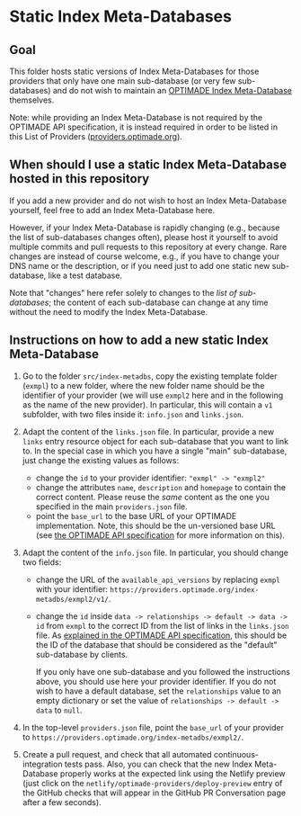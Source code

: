 # Static Index Meta-Databases

## Goal

This folder hosts static versions of Index Meta-Databases for those providers that only have one main sub-database (or very few sub-databases) and do not wish to maintain an [OPTIMADE Index Meta-Database](https://github.com/Materials-Consortia/OPTIMADE/blob/master/optimade.rst#index-meta-database) themselves.

Note: while providing an Index Meta-Database is not required by the OPTIMADE API specification, it is instead required in order to be listed in this List of Providers ([providers.optimade.org](https://providers.optimade.org)).

## When should I use a static Index Meta-Database hosted in this repository

If you add a new provider and do not wish to host an Index Meta-Database yourself, feel free to add an Index Meta-Database here.

However, if your Index Meta-Database is rapidly changing (e.g., because the list of sub-databases changes often), please host it yourself to avoid multiple commits and pull requests to this repository at every change.
Rare changes are instead of course welcome, e.g., if you have to change your DNS name or the description, or if you need just to add one static new sub-database, like a test database.

Note that "changes" here refer solely to changes to the *list of sub-databases*; the content of each sub-database can change at any time without the need to modify the Index Meta-Database.

## Instructions on how to add a new static Index Meta-Database

1. Go to the folder `src/index-metadbs`, copy the existing template folder (`exmpl`) to a new folder, where the new folder name should be the identifier of your provider (we will use `exmpl2` here and in the following as the name of the new provider).
   In particular, this will contain a `v1` subfolder, with two files inside it: `info.json` and `links.json`.

2. Adapt the content of the `links.json` file.
   In particular, provide a new `links` entry resource object for each sub-database that you want to link to.
   In the special case in which you have a single "main" sub-database, just change the existing values as follows:

   - change the `id` to your provider identifier: `"exmpl" -> "exmpl2"`
   - change the attributes `name`, `description` and `homepage` to contain the correct content.
     Please reuse the *same* content as the one you specified in the main `providers.json` file.
   - point the `base_url` to the base URL of your OPTIMADE implementation.
     Note, this should be the un-versioned base URL (see [the OPTIMADE API specification](https://github.com/Materials-Consortia/OPTIMADE/blob/master/optimade.rst#base-url) for more information on this).

3. Adapt the content of the `info.json` file.
   In particular, you should change two fields:

   - change the URL of the `available_api_versions` by replacing `exmpl` with your identifier: `https://providers.optimade.org/index-metadbs/exmpl2/v1/`.
   - change the `id` inside `data -> relationships -> default -> data -> id` from `exmpl` to the correct ID from the list of links in the `links.json` file.
     As [explained in the OPTIMADE API specification](https://github.com/Materials-Consortia/OPTIMADE/blob/master/optimade.rst#base-info-endpoint), this should be the ID of the database that should be considered as the "default" sub-database by clients.

     If you only have one sub-database and you followed the instructions above, you should use here your provider identifier.
     If you do not wish to have a default database, set the `relationships` value to an empty dictionary or set the value of `relationships -> default -> data` to `null`.

4. In the top-level `providers.json` file, point the `base_url` of your provider to `https://providers.optimade.org/index-metadbs/exmpl2/`.

5. Create a pull request, and check that all automated continuous-integration tests pass.
   Also, you can check that the new Index Meta-Database properly works at the expected link using the Netlify preview (just click on the `netlify/optimade-providers/deploy-preview` entry of the GitHub checks that will appear in the GitHub PR Conversation page after a few seconds).
